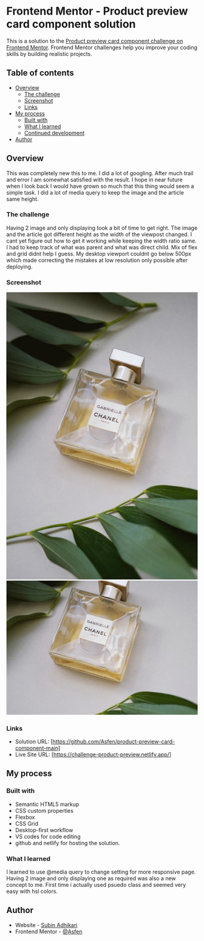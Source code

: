 # Frontend Mentor - Product preview card component solution

This is a solution to the [Product preview card component challenge on Frontend Mentor](https://www.frontendmentor.io/challenges/product-preview-card-component-GO7UmttRfa). Frontend Mentor challenges help you improve your coding skills by building realistic projects.

## Table of contents

- [Overview](#overview)
  - [The challenge](#the-challenge)
  - [Screenshot](#screenshot)
  - [Links](#links)
- [My process](#my-process)
  - [Built with](#built-with)
  - [What I learned](#what-i-learned)
  - [Continued development](#continued-development)
- [Author](#author)

## Overview

This was completely new this to me. I did a lot of googling. After much trail and error I am somewhat satisfied with the result. I hope in near future when I look back I would have grown so much that this thing would seem a simple task. I did a lot of media query to keep the image and the article same height.

### The challenge

Having 2 image and only displaying took a bit of time to get right.
The image and the article got different height as the width of the viewpost changed.
I cant yet figure out how to get it working while keeping the width ratio same.
I had to keep track of what was parent and what was direct child. Mix of flex and grid didnt help I guess.
My desktop viewport couldnt go below 500px which made correcting the mistakes at low resolution only possible after deploying.

### Screenshot

![Desktop View Screenshot](images/image-product-desktop.jpg)
![Mobile View Screenshot](images/image-product-mobile.jpg)

### Links

- Solution URL: [https://github.com/Asfen/product-preview-card-component-main]
- Live Site URL: [https://challenge-product-preview.netlify.app/]

## My process

### Built with

- Semantic HTML5 markup
- CSS custom properties
- Flexbox
- CSS Grid
- Desktop-first workflow
- VS codes for code editing
- github and netlify for hosting the solution.

### What I learned

I learned to use @media query to change setting for more responsive page. Having 2 image and only displaying one as required was also a new concept to me. First time i actually used psuedo class and seemed very easy with hsl colors.

## Author

- Website - [Subin Adhikari](https://www.subin.name.np)
- Frontend Mentor - [@Asfen](https://www.frontendmentor.io/profile/asfen)
